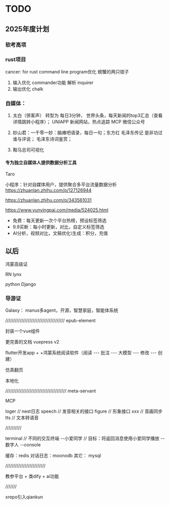 # TODO

## 2025年度计划

### 软考高项

### rust项目

cancer: for rust command line program优化
螃蟹的两只钳子
1. 输入优化  commander功能 解析 inquirer
2.  输出优化  chalk

### 自媒体：

1. 太白（侠客声） 转型为 每日3分钟， 世界头条，每天新闻的top3汇总（查看详情跳转小程序）；
    UNIAPP 新闻网站，热点追踪
    MCP
    微信公众号

2. 妙山君：一千零一妙：脑瘫吧语录，每日一句；东方红  毛泽东传记  是非功过谁与评说； 毛泽东诗词鉴赏；
3.  鞍马总司可视化 

#### 专为独立自媒体人提供数据分析工具

Taro

小程序：针对自媒体用户，提供聚合多平台流量数据分析
https://zhuanlan.zhihu.com/p/127126944

https://zhuanlan.zhihu.com/p/343561031

https://www.yunyingpai.com/media/524025.html

- 免费：每天更新一次个平台热榜，预设标签筛选
- 9.9买断：每小时更新，对比，自定义标签筛选
- AI分析，视频对比，文稿优化\生成：积分，充值

## 以后

鸿蒙高级证

RN    lynx

python Django

### 导游证

Galaxy： manus多agent，开源，智慧家庭，智能体系统

/////////////////////////////////////
epub-element

封装一个vue组件

更完善的文档 vuepress v2

flutter开发app + +鸿蒙系统阅读软件（阅读 --- 批注 --- 大模型 --- 修改 --- 创建）

仿真翻页

本地化

//////////////////////////////////////
meta-servant

MCP 

loger  // nest日志
speech  // 发音相关的接口
figure  // 形象接口
xxx    // 音画同步
tts  // 文本转语音

//////////

terminal  // 不同的交互终端
--小爱同学 //  目标：将返回消息使用小爱同学播放
--数字人
--console

缓存：redis
对话日志：moonodb
其它： mysql

/////////////////////////

教参平台 + 类dify + ai功能

///////

xrepo引入qiankun